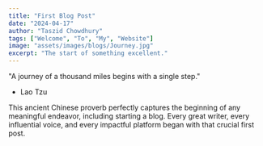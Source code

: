 ```yaml
---
title: "First Blog Post"
date: "2024-04-17"
author: "Taszid Chowdhury"
tags: ["Welcome", "To", "My", "Website"]
image: "assets/images/blogs/Journey.jpg"
excerpt: "The start of something excellent."
---
```

"A journey of a thousand miles begins with a single step."
- Lao Tzu

This ancient Chinese proverb perfectly captures the beginning of any meaningful endeavor, including starting a blog. Every great writer, every influential voice, and every impactful platform began with that crucial first post.
